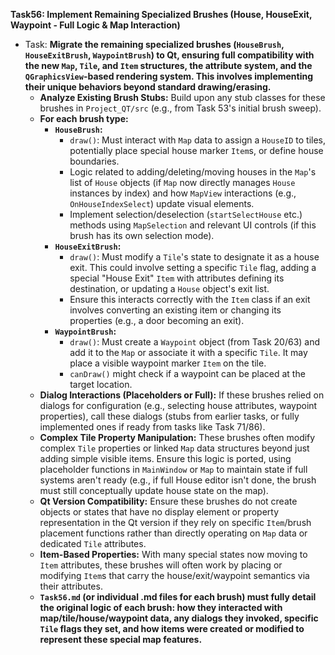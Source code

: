 **Task56: Implement Remaining Specialized Brushes (House, HouseExit, Waypoint - Full Logic & Map Interaction)**
- Task: **Migrate the remaining specialized brushes (`HouseBrush`, `HouseExitBrush`, `WaypointBrush`) to Qt, ensuring full compatibility with the new `Map`, `Tile`, and `Item` structures, the attribute system, and the `QGraphicsView`-based rendering system. This involves implementing their unique behaviors beyond standard drawing/erasing.**
    - **Analyze Existing Brush Stubs:** Build upon any stub classes for these brushes in `Project_QT/src` (e.g., from Task 53's initial brush sweep).
    - **For each brush type:**
        -   **`HouseBrush`:**
            -   `draw()`: Must interact with `Map` data to assign a `HouseID` to tiles, potentially place special house marker `Item`s, or define house boundaries.
            -   Logic related to adding/deleting/moving houses in the `Map`'s list of `House` objects (if `Map` now directly manages `House` instances by index) and how `MapView` interactions (e.g., `OnHouseIndexSelect`) update visual elements.
            -   Implement selection/deselection (`startSelectHouse` etc.) methods using `MapSelection` and relevant UI controls (if this brush has its own selection mode).
        -   **`HouseExitBrush`:**
            -   `draw()`: Must modify a `Tile`'s state to designate it as a house exit. This could involve setting a specific `Tile` flag, adding a special "House Exit" `Item` with attributes defining its destination, or updating a `House` object's exit list.
            -   Ensure this interacts correctly with the `Item` class if an exit involves converting an existing item or changing its properties (e.g., a door becoming an exit).
        -   **`WaypointBrush`:**
            -   `draw()`: Must create a `Waypoint` object (from Task 20/63) and add it to the `Map` or associate it with a specific `Tile`. It may place a visible waypoint marker `Item` on the tile.
            -   `canDraw()` might check if a waypoint can be placed at the target location.
    - **Dialog Interactions (Placeholders or Full):** If these brushes relied on dialogs for configuration (e.g., selecting house attributes, waypoint properties), call these dialogs (stubs from earlier tasks, or fully implemented ones if ready from tasks like Task 71/86).
    - **Complex Tile Property Manipulation:** These brushes often modify complex `Tile` properties or linked `Map` data structures beyond just adding simple visible items. Ensure this logic is ported, using placeholder functions in `MainWindow` or `Map` to maintain state if full systems aren't ready (e.g., if full House editor isn't done, the brush must still conceptually update house state on the map).
    - **Qt Version Compatibility:** Ensure these brushes do not create objects or states that have no display element or property representation in the Qt version if they rely on specific `Item`/brush placement functions rather than directly operating on `Map` data or dedicated `Tile` attributes.
    - **Item-Based Properties:** With many special states now moving to `Item` attributes, these brushes will often work by placing or modifying `Item`s that carry the house/exit/waypoint semantics via their attributes.
    - **`Task56.md` (or individual .md files for each brush) must fully detail the original logic of each brush: how they interacted with map/tile/house/waypoint data, any dialogs they invoked, specific `Tile` flags they set, and how items were created or modified to represent these special map features.**
